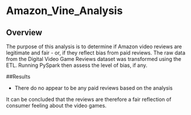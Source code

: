 # Amazon_Vine_Analysis

## Overview
The purpose of this analysis is to determine if Amazon video reviews are legitimate and fair - or, if they reflect bias from paid reviews. The raw data from the Digital Video Game Reviews dataset was transformed using the ETL. Running PySpark then assess the level of bias, if any.

##Results

  - There do no appear to be any paid reviews based on the analysis

It can be concluded that the reviews are therefore a fair reflection of consumer feeling about the video games. 
